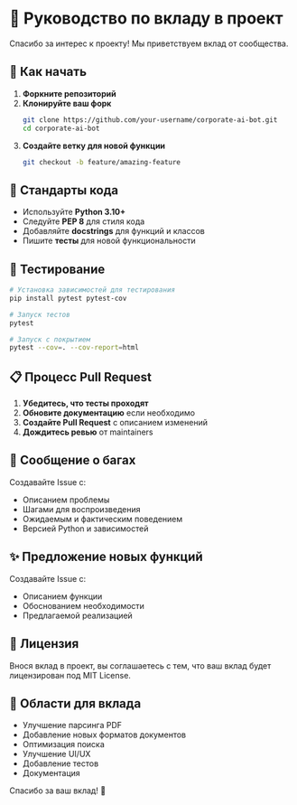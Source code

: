 # 🤝 Руководство по вкладу в проект

Спасибо за интерес к проекту! Мы приветствуем вклад от сообщества.

## 🚀 Как начать

1. **Форкните репозиторий**
2. **Клонируйте ваш форк**
   ```bash
   git clone https://github.com/your-username/corporate-ai-bot.git
   cd corporate-ai-bot
   ```
3. **Создайте ветку для новой функции**
   ```bash
   git checkout -b feature/amazing-feature
   ```

## 📝 Стандарты кода

- Используйте **Python 3.10+**
- Следуйте **PEP 8** для стиля кода
- Добавляйте **docstrings** для функций и классов
- Пишите **тесты** для новой функциональности

## 🧪 Тестирование

```bash
# Установка зависимостей для тестирования
pip install pytest pytest-cov

# Запуск тестов
pytest

# Запуск с покрытием
pytest --cov=. --cov-report=html
```

## 📋 Процесс Pull Request

1. **Убедитесь, что тесты проходят**
2. **Обновите документацию** если необходимо
3. **Создайте Pull Request** с описанием изменений
4. **Дождитесь ревью** от maintainers

## 🐛 Сообщение о багах

Создавайте Issue с:
- Описанием проблемы
- Шагами для воспроизведения
- Ожидаемым и фактическим поведением
- Версией Python и зависимостей

## ✨ Предложение новых функций

Создавайте Issue с:
- Описанием функции
- Обоснованием необходимости
- Предлагаемой реализацией

## 📄 Лицензия

Внося вклад в проект, вы соглашаетесь с тем, что ваш вклад будет лицензирован под MIT License.

## 🎯 Области для вклада

- Улучшение парсинга PDF
- Добавление новых форматов документов
- Оптимизация поиска
- Улучшение UI/UX
- Добавление тестов
- Документация

Спасибо за ваш вклад! 🎉 